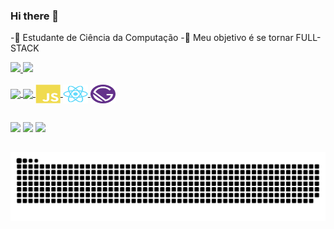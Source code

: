 ### Hi there 👋
-🌱 Estudante de Ciência da Computação
-👤 Meu objetivo é se tornar FULL-STACK

 <div>
  <a href="https://github.com/alexRicc2">
  <img height="180em" src="https://github-readme-stats.vercel.app/api?username=alexRicc2&show_icons=true&theme=midnight-purple&include_all_commits=true&count_private=true"/>
  <img height="180em" src="https://github-readme-stats.vercel.app/api/top-langs/?username=alexRicc2&layout=compact&langs_count=7&theme=midnight-purple"/>
 </div>
  
  <br>
  
  <div style="display: inline_block">
  <img align="center"  src="https://img.shields.io/badge/HTML5-E34F26?style=for-the-badge&logo=html5&logoColor=white"/>
  <img align="center" src="https://img.shields.io/badge/CSS3-1572B6?style=for-the-badge&logo=css3&logoColor=white"/>
   <img align="center" height="30" width="40" src="https://raw.githubusercontent.com/devicons/devicon/master/icons/javascript/javascript-plain.svg">
   <img align="center" height="30" width="40" src="https://raw.githubusercontent.com/devicons/devicon/master/icons/react/react-original.svg">
   <img align="center" height="30" width="40" src="https://raw.githubusercontent.com/devicons/devicon/master/icons/gatsby/gatsby-original.svg">
  </div>

  ##
  
  <div>
    <a href="https://www.linkedin.com/in/alex-ricardo-rodrigues-sant-anna"><img src="https://img.shields.io/badge/LinkedIn-0077B5?style=for-the-badge&logo=linkedin&logoColor=white"></a>
    <a href="https://www.instagram.com/alex_ricardu/?hl=pt-br"><img src="https://img.shields.io/badge/Instagram-E4405F?style=for-the-badge&logo=instagram&logoColor=white"></a>
    <a href="mailto:alex.santanna@unesp.br"><img src="https://img.shields.io/badge/Gmail-D14836?style=for-the-badge&logo=gmail&logoColor=white"></a>  
  </div>
 
 ##
 
  ![Snake animation](https://github.com/alexRicc2/alexRicc2/blob/output/github-contribution-grid-snake.svg)
